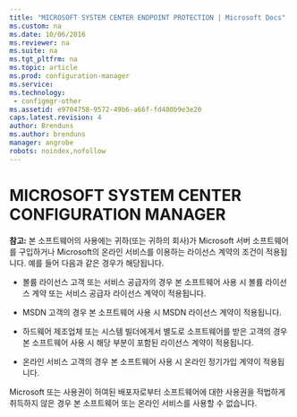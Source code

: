 ```yaml
---
title: "MICROSOFT SYSTEM CENTER ENDPOINT PROTECTION | Microsoft Docs"
ms.custom: na
ms.date: 10/06/2016
ms.reviewer: na
ms.suite: na
ms.tgt_pltfrm: na
ms.topic: article
ms.prod: configuration-manager
ms.service:
ms.technology:
 - configmgr-other
ms.assetid: e9704758-9572-49b6-a66f-fd480b9e3e20
caps.latest.revision: 4
author: Brenduns
ms.author: brenduns
manager: angrobe
robots: noindex,nofollow
---
```

# MICROSOFT SYSTEM CENTER CONFIGURATION MANAGER
**참고:** 본 소프트웨어의 사용에는 귀하\(또는 귀하의 회사\)가 Microsoft 서버 소프트웨어를 구입하거나 Microsoft의 온라인 서비스를 이용하는 라이선스 계약의 조건이 적용됩니다. 예를 들어 다음과 같은 경우가 해당됩니다.  
  
-   볼륨 라이선스 고객 또는 서비스 공급자의 경우 본 소프트웨어 사용 시 볼륨 라이선스 계약 또는 서비스 공급자 라이선스 계약이 적용됩니다.  
  
-   MSDN 고객의 경우 본 소프트웨어 사용 시 MSDN 라이선스 계약이 적용됩니다.  
  
-   하드웨어 제조업체 또는 시스템 빌더에게서 별도로 소프트웨어를 받은 고객의 경우 본 소프트웨어 사용 시 해당 부분이 포함된 라이선스 계약이 적용됩니다.  
  
-   온라인 서비스 고객의 경우 본 소프트웨어 사용 시 온라인 정기가입 계약이 적용됩니다.  
  
 Microsoft 또는 사용권이 허여된 배포자로부터 소프트웨어에 대한 사용권을 적법하게 취득하지 않은 경우 본 소프트웨어 또는 온라인 서비스를 사용할 수 없습니다.

